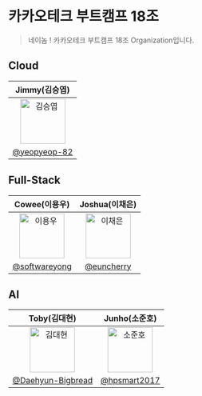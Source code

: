 # 카카오테크 부트캠프 18조 

> 네이놈 ! 카카오테크 부트캠프 18조 Organization입니다.


## Cloud
|      Jimmy(김승엽)      |
| :-----: |
| <img src="https://avatars.githubusercontent.com/u/61226778?v=4" width=90px alt="김승엽"/>  |
| [@yeopyeop-82](https://github.com/yeopyeop-82) |

## Full-Stack
|      Cowee(이용우)       |          Joshua(이채은)        |
| :-----: | :-----: |
| <img src="https://avatars.githubusercontent.com/u/95459741?v=4" width=90px alt="이용우"/>  | <img src="https://avatars.githubusercontent.com/u/48914971?v=4" width=90px alt="이채은"/>  |
| [@softwareyong](https://github.com/softwareyong) | [@euncherry](https://github.com/euncherry) |

## AI
|      Toby(김대현)      |          Junho(소준호)        |
| :-----: | :-----: |
| <img src="https://avatars.githubusercontent.com/u/76685700?v=4" width=90px alt="김대현"/>  | <img src="https://avatars.githubusercontent.com/u/174393982?v=4" width=90px alt="소준호"/>  |
| [@Daehyun-Bigbread](https://github.com/Daehyun-Bigbread) | [@hpsmart2017](https://github.com/hpsmart2017)  |
